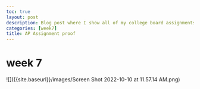```yaml
---
toc: true
layout: post 
description: Blog post where I show all of my college board assignments
categories: [week7]
title: AP Assignment proof
---
```

# week 7
![]({{site.baseurl}}/images/Screen Shot 2022-10-10 at 11.57.14 AM.png)